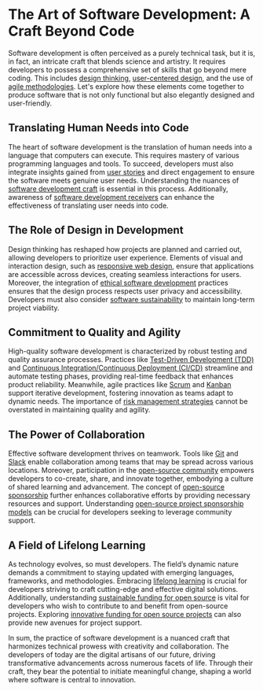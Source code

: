 # The Art of Software Development: A Craft Beyond Code

Software development is often perceived as a purely technical task, but it is, in fact, an intricate craft that blends science and artistry. It requires developers to possess a comprehensive set of skills that go beyond mere coding. This includes [design thinking](https://www.ideou.com/pages/design-thinking), [user-centered design](https://www.interaction-design.org/literature/topics/user-centered-design), and the use of [agile methodologies](https://www.agilealliance.org/agile101/). Let's explore how these elements come together to produce software that is not only functional but also elegantly designed and user-friendly.

## Translating Human Needs into Code

The heart of software development is the translation of human needs into a language that computers can execute. This requires mastery of various programming languages and tools. To succeed, developers must also integrate insights gained from [user stories](https://www.atlassian.com/agile/project-management/user-stories) and direct engagement to ensure the software meets genuine user needs. Understanding the nuances of [software development craft](https://www.license-token.com/wiki/software-development-craft) is essential in this process. Additionally, awareness of [software development receivers](https://www.license-token.com/wiki/software-development-receivers) can enhance the effectiveness of translating user needs into code.

## The Role of Design in Development

Design thinking has reshaped how projects are planned and carried out, allowing developers to prioritize user experience. Elements of visual and interaction design, such as [responsive web design](https://www.smashingmagazine.com/2011/01/guidelines-for-responsive-web-design/), ensure that applications are accessible across devices, creating seamless interactions for users. Moreover, the integration of [ethical software development](https://www.license-token.com/wiki/ethical-software-development) practices ensures that the design process respects user privacy and accessibility. Developers must also consider [software sustainability](https://www.license-token.com/wiki/software-sustainability) to maintain long-term project viability.

## Commitment to Quality and Agility

High-quality software development is characterized by robust testing and quality assurance processes. Practices like [Test-Driven Development (TDD)](https://martinfowler.com/bliki/TestDrivenDevelopment.html) and [Continuous Integration/Continuous Deployment (CI/CD)](https://www.redhat.com/en/topics/devops/what-is-ci-cd) streamline and automate testing phases, providing real-time feedback that enhances product reliability. Meanwhile, agile practices like [Scrum](https://www.scrum.org/resources/what-is-scrum) and [Kanban](https://kanbanize.com/kanban-resources/getting-started/what-is-kanban) support iterative development, fostering innovation as teams adapt to dynamic needs. The importance of [risk management strategies](https://www.license-token.com/wiki/risk-management-strategies) cannot be overstated in maintaining quality and agility.

## The Power of Collaboration

Effective software development thrives on teamwork. Tools like [Git](https://git-scm.com/) and [Slack](https://slack.com/) enable collaboration among teams that may be spread across various locations. Moreover, participation in the [open-source community](https://opensource.com/resources/what-open-source) empowers developers to co-create, share, and innovate together, embodying a culture of shared learning and advancement. The concept of [open-source sponsorship](https://www.license-token.com/wiki/open-source-sponsorship) further enhances collaborative efforts by providing necessary resources and support. Understanding [open-source project sponsorship models](https://www.license-token.com/wiki/open-source-project-sponsorship-models) can be crucial for developers seeking to leverage community support.

## A Field of Lifelong Learning

As technology evolves, so must developers. The field’s dynamic nature demands a commitment to staying updated with emerging languages, frameworks, and methodologies. Embracing [lifelong learning](https://www.coursera.org/courses?query=lifelong%20learning) is crucial for developers striving to craft cutting-edge and effective digital solutions. Additionally, understanding [sustainable funding for open source](https://www.license-token.com/wiki/sustainable-funding-for-open-source) is vital for developers who wish to contribute to and benefit from open-source projects. Exploring [innovative funding for open source projects](https://www.license-token.com/wiki/innovative-funding-for-open-source-projects) can also provide new avenues for project support.

In sum, the practice of software development is a nuanced craft that harmonizes technical prowess with creativity and collaboration. The developers of today are the digital artisans of our future, driving transformative advancements across numerous facets of life. Through their craft, they bear the potential to initiate meaningful change, shaping a world where software is central to innovation.
